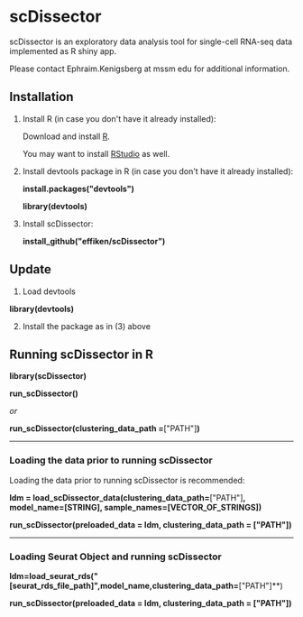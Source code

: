 # scDissector
scDissector is an exploratory data analysis tool for single-cell RNA-seq data implemented as R shiny app.

Please contact Ephraim.Kenigsberg at mssm edu for additional information.

## Installation

1.  Install R (in case you don't have it already installed):

    Download and install [R](https://cran.r-project.org/).
    
    You may want to install [RStudio](https://www.rstudio.com/) as well.
    
2.  Install devtools package in R (in case you don't have it already installed):

    **install.packages("devtools")**
    
    **library(devtools)**
    
3.  Install scDissector:

    **install_github("effiken/scDissector")**

## Update

1. Load devtools

**library(devtools)**

2. Install the package as in (3) above

## Running scDissector in R

**library(scDissector)**

**run_scDissector()**

*or*

**run_scDissector(clustering_data_path =**["PATH"]**)**

-----------

### Loading the data prior to running scDissector

Loading the data prior to running scDissector is recommended: 

**ldm = load_scDissector_data(clustering_data_path=**["PATH"]**, model_name=[STRING], sample_names=[VECTOR_OF_STRINGS])**

**run_scDissector(preloaded_data = ldm, clustering_data_path = **["PATH"]**)**

-----------

### Loading Seurat Object and running scDissector

**ldm=load_seurat_rds("[seurat_rds_file_path]",model_name,clustering_data_path=**["PATH"]**)

**run_scDissector(preloaded_data = ldm, clustering_data_path = **["PATH"]**)**
